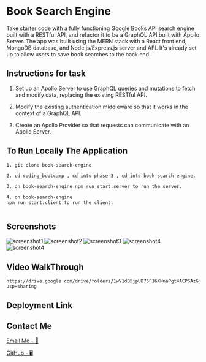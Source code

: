 # Book Search Engine

Take starter code with a fully functioning Google Books API search engine built with a RESTful API, and refactor it to be a GraphQL API built with Apollo Server. The app was built using the MERN stack with a React front end, MongoDB database, and Node.js/Express.js server and API. It's already set up to allow users to save book searches to the back end.

## Instructions for task

1. Set up an Apollo Server to use GraphQL queries and mutations to fetch and modify data, replacing the existing RESTful API.

2. Modify the existing authentication middleware so that it works in the context of a GraphQL API.

3. Create an Apollo Provider so that requests can communicate with an Apollo Server.

## To Run Locally The Application

```
1. git clone book-search-engine

2. cd coding_bootcamp , cd into phase-3 , cd into book-search-engine.

3. on book-search-engine npm run start:server to run the server.

4. on book-search-engine
npm run start:client to run the client.


```

## Screenshots

![screenshot1](./assets/Screenshot%202022-08-31%20at%2007.19.15.png)
![screenshot2](./assets/Screenshot%202022-08-31%20at%2007.19.47.png)
![screenshot3](./assets/Screenshot%202022-08-31%20at%2007.19.57.png)
![screenshot4](./assets/Screenshot%202022-08-31%20at%2007.20.06.png)
![screenshot4](./assets/Screenshot%202022-08-31%20at%2007.20.10.png)

## Video WalkThrough

```
https://drive.google.com/drive/folders/1wV1dB5jpUD75F16XNnaPgt4ACPSAzGjr?usp=sharing

```

## Deployment Link

## Contact Me

[Email Me - 📧](osmana9987@gmail.com)

[GitHub - 🖥️](https://github.com/AOsman0)
